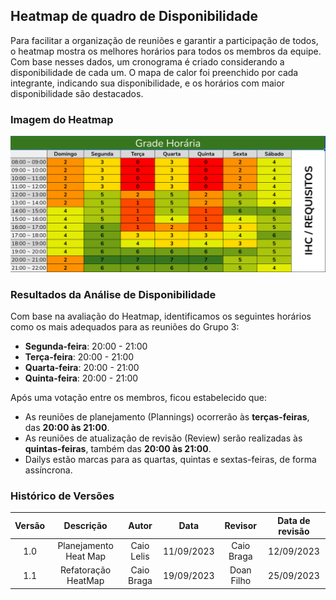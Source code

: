 
## Heatmap de quadro de Disponibilidade

Para facilitar a organização de reuniões e garantir a participação de todos, o heatmap mostra os melhores horários para todos os membros da equipe. Com base nesses dados, um cronograma é criado considerando a disponibilidade de cada um. O mapa de calor foi preenchido por cada integrante, indicando sua disponibilidade, e os horários com maior disponibilidade são destacados.

### **Imagem do Heatmap**

![Heatmap de Disponibilidade](assets/heatMap.png)

### **Resultados da Análise de Disponibilidade**

Com base na avaliação do Heatmap, identificamos os seguintes horários como os mais adequados para as reuniões do Grupo 3:

- **Segunda-feira**: 20:00 - 21:00
- **Terça-feira**: 20:00 - 21:00
- **Quarta-feira**: 20:00 - 21:00
- **Quinta-feira**: 20:00 - 21:00

Após uma votação entre os membros, ficou estabelecido que:

- As reuniões de planejamento (Plannings) ocorrerão às **terças-feiras**, das **20:00 às 21:00**.
- As reuniões de atualização de revisão (Review) serão realizadas às **quintas-feiras**, também das **20:00 às 21:00**.
- Dailys estão marcas para as quartas, quintas e sextas-feiras, de forma assíncrona.

### **Histórico de Versões**

| Versão |          Descrição              |     Autor      |      Data      |   Revisor     |    Data de revisão    |  
|:------:|:-------------------------------:|:--------------:|:--------------:|:-------------:|:---------------------:|
|  1.0   | Planejamento Heat Map                 | Caio Lelis   | 11/09/2023   | Caio Braga   | 12/09/2023  |
|  1.1   | Refatoração HeatMap                   | Caio Braga   | 19/09/2023   | Doan Filho   | 25/09/2023  |
